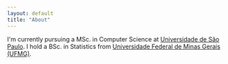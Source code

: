 ```yaml
---
layout: default
title: "About"
---
```


I'm currently pursuing a MSc. in Computer Science at [Universidade de São Paulo](https://www.usp.br). I hold a BSc. in Statistics from [Universidade Federal de Minas Gerais (UFMG)](https://ufmg.br/).

